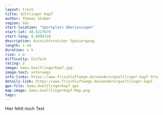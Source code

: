 ```yaml
---
layout: track
title: Gültlinger Kapf
author: Thomas Stober
region: Gäu
start-location: "Sportplatz Oberjesingen"
start-lat: 48.6227670
start-long: 8.8099720
description: Aussichtsreicher Spaziergang.
length: x km
duration: x h
rise: x m
difficulty: Einfach
rating: 2
image: Gaeu.GueltlingerKapf.jpg
image-text: unterwegs
info-links: https://www.frischluftwege.de/wandern/gueltlinger-kapf https://www.inslichtruecken.de
details-link: https://www.frischluftwege.de/wandern/gueltlinger-kapf
gpx-file: Gaeu.GueltlingerKapf.gpx
map-image: Gaeu.GueltlingerKapf-Map.png
tags: 
---
```




Hier fehlt noch Text




